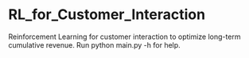 # RL_for_Customer_Interaction
Reinforcement Learning for customer interaction to optimize long-term cumulative revenue. Run python main.py -h for help.
